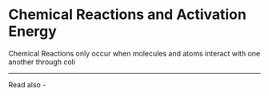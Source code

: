 # Chemical Reactions and Activation Energy

Chemical Reactions only occur when molecules and atoms interact with one another through coli

---
Read also - 